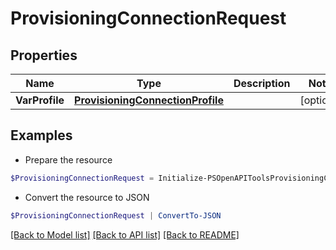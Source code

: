 # ProvisioningConnectionRequest
## Properties

Name | Type | Description | Notes
------------ | ------------- | ------------- | -------------
**VarProfile** | [**ProvisioningConnectionProfile**](ProvisioningConnectionProfile.md) |  | [optional] 

## Examples

- Prepare the resource
```powershell
$ProvisioningConnectionRequest = Initialize-PSOpenAPIToolsProvisioningConnectionRequest  -VarProfile null
```

- Convert the resource to JSON
```powershell
$ProvisioningConnectionRequest | ConvertTo-JSON
```

[[Back to Model list]](../README.md#documentation-for-models) [[Back to API list]](../README.md#documentation-for-api-endpoints) [[Back to README]](../README.md)

